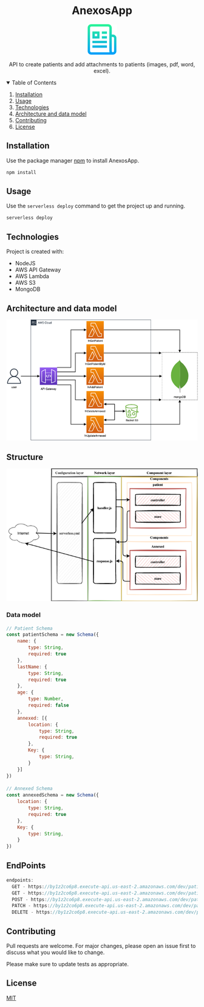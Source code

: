 <!-- PROJECT LOGO -->

<p align="center">
    <h1 align="center">AnexosApp</h1> 

   <p align="center">
    <img src="images/logo.png" alt="Logo" width="80" height="80">
  </p>
   
  <p align="center">
    API to create patients and add attachments to patients (images, pdf, word, excel).
  </p>
</p>

<!-- TABLE OF CONTENTS -->
<details open="open">
  <summary>Table of Contents</summary>
  <ol>
    <li><a href="#installation">Installation</a></li>
    <li><a href="#usage">Usage</a></li>
    <li><a href="#technologies">Technologies</a></li>
    <li><a href="#architecture-and-data-model">Architecture and data model</a></li>
    <li><a href="#contributing">Contributing</a></li>
    <li><a href="#license">License</a></li>
  </ol>
</details>

## Installation

Use the package manager [npm](https://docs.npmjs.com/) to install AnexosApp.

```bash
npm install
```

## Usage

Use the ```serverless deploy```  command to get the project up and running.

```bash
serverless deploy
```

## Technologies

Project is created with:

* NodeJS
* AWS API Gateway
* AWS Lambda
* AWS S3
* MongoDB

## Architecture and data model

![The Architecture](/images/architecture.png "Architecture")

## Structure

![The structure](/images/structure.png "Architecture")

### Data model

```javascript
// Patient Schema
const patientSchema = new Schema({
    name: {
        type: String,
        required: true
    },
    lastName: {
        type: String,
        required: true
    },
    age: {
        type: Number,
        required: false
    },
    annexed: [{
        location: {
            type: String,
            required: true
        },
        Key: {
            type: String,
        }
    }]
})

// Annexed Schema
const annexedSchema = new Schema({
    location: {
        type: String,
        required: true
    },
    Key: {
        type: String,
    }
})
```

## EndPoints
```javascript
endpoints:
  GET - https://by1z2co6p8.execute-api.us-east-2.amazonaws.com/dev/patients
  GET - https://by1z2co6p8.execute-api.us-east-2.amazonaws.com/dev/patients/{id}
  POST - https://by1z2co6p8.execute-api.us-east-2.amazonaws.com/dev/patients
  PATCH - https://by1z2co6p8.execute-api.us-east-2.amazonaws.com/dev/patients/annexed/{id}
  DELETE - https://by1z2co6p8.execute-api.us-east-2.amazonaws.com/dev/patients/annexed/{id}
```

## Contributing

Pull requests are welcome. For major changes, please open an issue first to discuss what you would like to change.

Please make sure to update tests as appropriate.

## License

[MIT](https://choosealicense.com/licenses/mit/)
